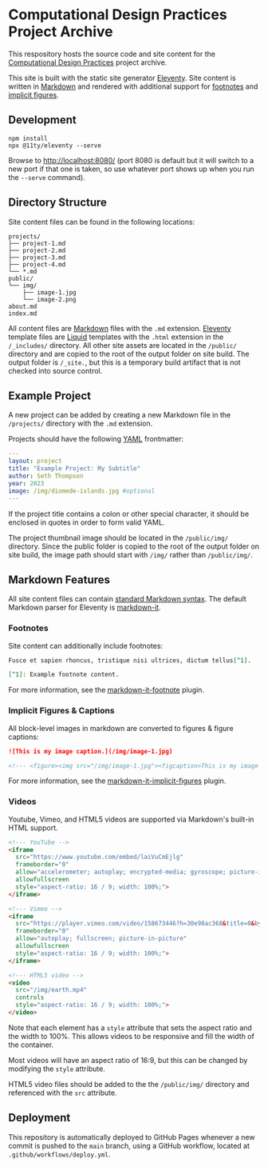 # Computational Design Practices Project Archive

This respository hosts the source code and site content for the [Computational Design Practices](https://www.arch.columbia.edu/programs/15-m-s-computational-design-practices) project archive.

This site is built with the static site generator [Eleventy](https://www.11ty.dev/docs/).
Site content is written in [Markdown](https://www.markdownguide.org/) and rendered with additional
support for [footnotes](https://github.com/markdown-it/markdown-it-footnote) and
[implicit figures](https://github.com/arve0/markdown-it-implicit-figures).

## Development

```
npm install
npx @11ty/eleventy --serve
```

Browse to [http://localhost:8080/](http://localhost:8080/) (port 8080 is default but it will switch
to a new port if that one is taken, so use whatever port shows up when you run the `--serve` command).


## Directory Structure

Site content files can be found in the following locations:

```
projects/
├── project-1.md
├── project-2.md
├── project-3.md
├── project-4.md
└── *.md
public/
└── img/
    ├── image-1.jpg
    └── image-2.png
about.md
index.md
```

All content files are [Markdown](https://www.markdownguide.org/) files with the `.md` extension.
[Eleventy](https://www.11ty.dev/docs/) template files are [Liquid](https://liquidjs.com/) templates
with the `.html` extension in the `/_includes/` directory. All other site assets are located in the
`/public/` directory and are copied to the root of the output folder on site build. The output folder
is `/_site.`, but this is a temporary build artifact that is not checked into source control.

## Example Project

A new project can be added by creating a new Markdown file in the `/projects/` directory with the `.md` extension.

Projects should have the following [YAML](https://yaml.org/) frontmatter:

```yaml
---
layout: project
title: "Example Project: My Subtitle"
author: Seth Thompson
year: 2023
image: /img/diomede-islands.jpg #optional
---
```

If the project title contains a colon or other special character, it should be enclosed in quotes in order to form
valid YAML.

The project thumbnail image should be located in the `/public/img/` directory. Since the public folder is copied to
the root of the output folder on site build, the image path should start with `/img/` rather than `/public/img/`.

## Markdown Features

All site content files can contain [standard Markdown syntax](https://www.markdownguide.org/basic-syntax/).
The default Markdown parser for Eleventy is [markdown-it](https://github.com/markdown-it/markdown-it).

### Footnotes

Site content can additionally include footnotes:

```md
Fusce et sapien rhoncus, tristique nisi ultrices, dictum tellus[^1].

[^1]: Example footnote content.
```

For more information, see the [markdown-it-footnote](https://github.com/markdown-it/markdown-it-footnote) plugin.

### Implicit Figures & Captions

All block-level images in markdown are converted to figures & figure captions:

```md
![This is my image caption.](/img/image-1.jpg)

<!--- <figure><img src="/img/image-1.jpg"><figcaption>This is my image caption.</figcaption></figure> -->
```

For more information, see the [markdown-it-implicit-figures](https://github.com/arve0/markdown-it-implicit-figures) plugin.

### Videos

Youtube, Vimeo, and HTML5 videos are supported via Markdown's built-in HTML support.

```html
<!--- YouTube -->
<iframe
  src="https://www.youtube.com/embed/laiVuCmEjlg"
  frameborder="0"
  allow="accelerometer; autoplay; encrypted-media; gyroscope; picture-in-picture; web-share"
  allowfullscreen
  style="aspect-ratio: 16 / 9; width: 100%;">
</iframe>

<!--- Vimeo -->
<iframe
  src="https://player.vimeo.com/video/158673446?h=30e98ac368&title=0&byline=0&portrait=0"
  frameborder="0"
  allow="autoplay; fullscreen; picture-in-picture"
  allowfullscreen
  style="aspect-ratio: 16 / 9; width: 100%;">
</iframe>

<!--- HTML5 video -->
<video
  src="/img/earth.mp4"
  controls
  style="aspect-ratio: 16 / 9; width: 100%;">
</video>
```

Note that each element has a `style` attribute that sets the aspect ratio and the width to 100%. This allows videos
to be responsive and fill the width of the container.

Most videos will have an aspect ratio of 16:9, but this can be changed by modifying the `style` attribute.

HTML5 video files should be added to the the `/public/img/` directory and referenced with the `src` attribute.

## Deployment

This repository is automatically deployed to GitHub Pages whenever a new commit is pushed to the `main` branch, using
a GitHub workflow, located at `.github/workflows/deploy.yml`.